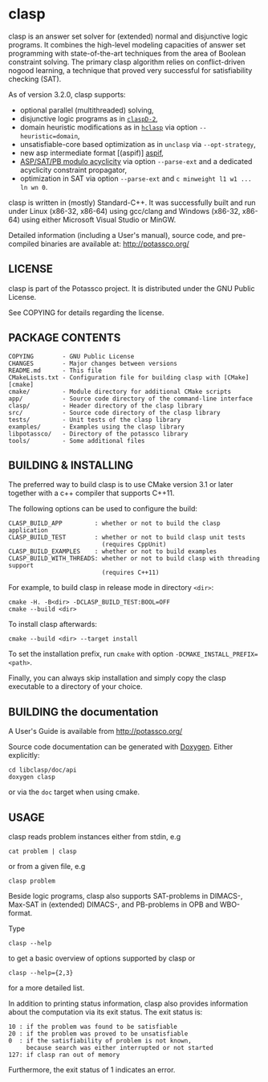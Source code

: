 # clasp

clasp is an answer set solver for (extended) normal and disjunctive logic programs.
It combines the high-level modeling capacities of answer set programming
with state-of-the-art techniques from the area of Boolean constraint solving.
The primary clasp algorithm relies on conflict-driven nogood learning,
a technique that proved very successful for satisfiability checking (SAT).

As of version 3.2.0, clasp supports:

 - optional parallel (multithreaded) solving,
 - disjunctive logic programs as in [`claspD-2`][claspD2],
 - domain heuristic modifications as in [`hclasp`][hclasp] via option `--heuristic=domain`,
 - unsatisfiable-core based optimization as in `unclasp` via `--opt-strategy`,
 - new asp intermediate format [(aspif)] [aspif],
 - [ASP/SAT/PB modulo acyclicity][acyc] via option `--parse-ext` and a dedicated acyclicity
   constraint propagator,
 - optimization in SAT via option `--parse-ext` and `c minweight l1 w1 ... ln wn 0`.

clasp is written in (mostly) Standard-C++. It was successfully built and run
under Linux (x86-32, x86-64) using gcc/clang and Windows (x86-32, x86-64) using
either Microsoft Visual Studio or MinGW.

Detailed information (including a User's manual), source code,
and pre-compiled binaries are available at: http://potassco.org/

## LICENSE
  clasp is part of the Potassco project.
  It is distributed under the GNU Public License.
  
  See COPYING for details regarding the license.

## PACKAGE CONTENTS
    COPYING        - GNU Public License
    CHANGES        - Major changes between versions
    README.md      - This file
    CMakeLists.txt - Configuration file for building clasp with [CMake][cmake]
    cmake/         - Module directory for additional CMake scripts
    app/           - Source code directory of the command-line interface
    clasp/         - Header directory of the clasp library
    src/           - Source code directory of the clasp library
    tests/         - Unit tests of the clasp library
    examples/      - Examples using the clasp library
    libpotassco/   - Directory of the potassco library
    tools/         - Some additional files
  

## BUILDING & INSTALLING
  The preferred way to build clasp is to use CMake version 3.1 or later
  together with a c++ compiler that supports C++11.

  The following options can be used to configure the build:
  
    CLASP_BUILD_APP         : whether or not to build the clasp application
    CLASP_BUILD_TEST        : whether or not to build clasp unit tests
                              (requires CppUnit)
    CLASP_BUILD_EXAMPLES    : whether or not to build examples
    CLASP_BUILD_WITH_THREADS: whether or not to build clasp with threading support
                              (requires C++11)

  For example, to build clasp in release mode in directory `<dir>`:

    cmake -H. -B<dir> -DCLASP_BUILD_TEST:BOOL=OFF
    cmake --build <dir>

  To install clasp afterwards:
  
    cmake --build <dir> --target install

  To set the installation prefix, run
  `cmake` with option `-DCMAKE_INSTALL_PREFIX=<path>`.

  Finally, you can always skip installation and simply copy the
  clasp executable to a directory of your choice.

## BUILDING the documentation
  A User's Guide is available from http://potassco.org/
  
  Source code documentation can be generated with [Doxygen][doxygen].
  Either explicitly:
  
    cd libclasp/doc/api
    doxygen clasp

  or via the `doc` target when using cmake.

## USAGE
  clasp reads problem instances either from stdin, e.g
  
    cat problem | clasp
  
  or from a given file, e.g
  
    clasp problem

  Beside logic programs, clasp also supports SAT-problems in DIMACS-,
  Max-SAT in (extended) DIMACS-, and PB-problems in OPB and WBO-format.

  Type
  
    clasp --help
  
  to get a basic overview of options supported by clasp or
  
    clasp --help={2,3}
  
  for a more detailed list.

  In addition to printing status information, clasp also
  provides information about the computation via its exit status.
  The exit status is:
    
    10 : if the problem was found to be satisfiable
    20 : if the problem was proved to be unsatisfiable
    0  : if the satisfiability of problem is not known,
         because search was either interrupted or not started
    127: if clasp ran out of memory

Furthermore, the exit status of 1 indicates an error.
  
[claspD2]: http://www.cs.uni-potsdam.de/claspD/
[hclasp]: http://www.cs.uni-potsdam.de/hclasp/
[aspif]: http://www.cs.uni-potsdam.de/wv/pdfformat/gekakaosscwa16b.pdf
[acyc]: http://www.cs.uni-potsdam.de/wv/pdfformat/bogejakasc15b.pdf
[doxygen]: http://www.stack.nl/~dimitri/doxygen/
[cmake]: https://cmake.org/
